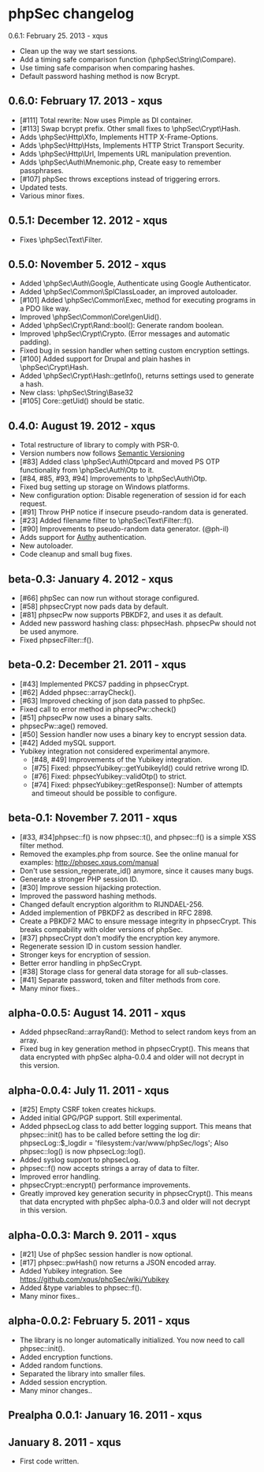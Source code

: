 phpSec changelog
================

0.6.1: February 25. 2013 - xqus
* Clean up the way we start sessions.
* Add a timing safe comparison function (\phpSec\String\Compare).
* Use timing safe comparison when comparing hashes.
* Default password hashing method is now Bcrypt.

0.6.0: February 17. 2013 - xqus
-------------------------------
* [#111] Total rewrite: Now uses Pimple as DI container.
* [#113] Swap bcrypt prefix. Other small fixes to \phpSec\Crypt\Hash.
* Adds \phpSec\Http\Xfo, Implements HTTP X-Frame-Options.
* Adds \phpSec\Http\Hsts, Implements HTTP Strict Transport Security.
* Adds \phpSec\Http\Url, Impements URL manipulation prevention.
* Adds \phpSec\Auth\Mnemonic.php, Create easy to remember passphrases.
* [#107] phpSec throws exceptions instead of triggering errors.
* Updated tests.
* Various minor fixes.

0.5.1: December 12. 2012 - xqus
-------------------------------
* Fixes \phpSec\Text\Filter.

0.5.0: November 5. 2012 - xqus
------------------------------
* Added \phpSec\Auth\Google, Authenticate using Google Authenticator.
* Added \phpSec\Common\SplClassLoader, an improved autoloader.
* [#101] Added \phpSec\Common\Exec, method for executing programs in a PDO like way.
* Improved \phpSec\Common\Core\genUid().
* Added \phpSec\Crypt\Rand::bool(): Generate random boolean.
* Improved \phpSec\Crypt\Crypto. (Error messages and automatic padding).
* Fixed bug in session handler when setting custom encryption settings.
* [#100] Added support for Drupal and plain hashes in \phpSec\Crypt\Hash.
* Added \phpSec\Crypt\Hash::getInfo(), returns settings used to generate a hash.
* New class: \phpSec\String\Base32
* [#105] Core::getUid() should be static.

0.4.0: August 19. 2012 - xqus
-----------------------------
* Total restructure of library to comply with PSR-0.
* Version numbers now follows [Semantic Versioning](http://semver.org/)
* [#83] Added class \phpSec\Auth\Otpcard and moved PS OTP functionality from \phpSec\Auth\Otp to it.
* [#84, #85, #93, #94] Improvements to \phpSec\Auth\Otp.
* Fixed bug setting up storage on Windows platforms.
* New configuration option: Disable regeneration of session id for each request.
* [#91] Throw PHP notice if insecure pseudo-random data is generated.
* [#23] Added filename filter to \phpSec\Text\Filter::f().
* [#90] Improvements to pseudo-random data generator. (@ph-il)
* Adds support for [Authy](http://authy.com) authentication. 
* New autoloader.
* Code cleanup and small bug fixes.

beta-0.3: January 4. 2012 - xqus
--------------------------------
* [#66] phpSec can now run without storage configured.
* [#58] phpsecCrypt now pads data by default.
* [#81] phpsecPw now supports PBKDF2, and uses it as default.
* Added new password hashing class: phpsecHash. phpsecPw should not be used
  anymore.
* Fixed phpsecFilter::f().

beta-0.2: December 21. 2011 - xqus
----------------------------------
* [#43] Implemented PKCS7 padding in phpsecCrypt.
* [#62] Added phpsec::arrayCheck().
* [#63] Improved checking of json data passed to phpSec.
* Fixed call to error method in phpsecPw::check()
* [#51] phpsecPw now uses a binary salts.
* phpsecPw::age() removed.
* [#50] Session handler now uses a binary key to encrypt session data.
* [#42] Added mySQL support.
* Yubikey integration not considered experimental anymore.
  * [#48, #49] Improvements of the Yubikey integration.
  * [#75] Fixed: phpsecYubikey::getYubikeyId() could retrive wrong ID.
  * [#76] Fixed: phpsecYubikey::validOtp() to strict.
  * [#74] Fixed: phpsecYubikey::getResponse(): Number of attempts and timeout
          should be possible to configure.


beta-0.1: November 7. 2011 - xqus
---------------------------------
* [#33, #34]phpsec::f() is now phpsec::t(), and phpsec::f() is a simple XSS
  filter method.
* Removed the examples.php from source. See the online manual for examples:
  http://phpsec.xqus.com/manual
* Don't use session_regenerate_id() anymore, since it causes many bugs.
* Generate a stronger PHP session ID.
* [#30] Improve session hijacking protection.
* Improved the password hashing methods.
* Changed default encryption algorithm to RIJNDAEL-256.
* Added implemention of PBKDF2 as described in RFC 2898.
* Create a PBKDF2 MAC to ensure message integrity in phpsecCrypt. This breaks
  compability with older versions of phpSec.
* [#37] phpsecCrypt don't modify the encryption key anymore.
* Regenerate session ID in custom session handler.
* Stronger keys for encryption of session.
* Better error handling in phpSecCrypt.
* [#38] Storage class for general data storage for all sub-classes.
* [#41] Separate password, token and filter methods from core.
* Many minor fixes..

alpha-0.0.5: August 14. 2011 - xqus
-----------------------------------
* Added phpsecRand::arrayRand(): Method to select random keys from an array.
* Fixed bug in key generation method in phpsecCrypt().
  This means that data encrypted with phpSec alpha-0.0.4 and older will not
  decrypt in this version.

alpha-0.0.4: July 11. 2011 - xqus
---------------------------------
* [#25] Empty CSRF token creates hickups.
* Added initial GPG/PGP support. Still experimental.
* Added phpsecLog class to add better logging support.
  This means that phpsec::init() has to be called before setting the log dir:
  phpsecLog::$_logdir = 'filesystem:/var/www/phpSec/logs';
  Also phpsec::log() is now phpsecLog::log().
* Added syslog support to phpsecLog.
* phpsec::f() now accepts strings a array of data to filter.
* Improved error handling.
* phpsecCrypt::encrypt() performance improvements.
* Greatly improved key generation security in phpsecCrypt().
  This means that data encrypted with phpSec alpha-0.0.3 and older will not
  decrypt in this version.

alpha-0.0.3: March 9. 2011 - xqus
---------------------------------
* [#21] Use of phpSec session handler is now optional.
* [#17] phpsec::pwHash() now returns a JSON encoded array.
* Added Yubikey integration. See https://github.com/xqus/phpSec/wiki/Yubikey
* Added &type variables to phpsec::f().
* Many minor fixes..

alpha-0.0.2: February 5. 2011 - xqus
------------------------------------
* The library is no longer automatically initialized.
  You now need to call phpsec::init().
* Added encryption functions.
* Added random functions.
* Separated the library into smaller files.
* Added session encryption.
* Many minor changes..

Prealpha 0.0.1: January 16. 2011 - xqus
---------------------------------------

January 8. 2011 - xqus
----------------------
* First code written.

